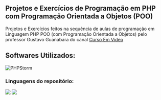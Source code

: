 ## Projetos e Exercícios de Programação em PHP com Programação Orientada a Objetos (POO)

  <p align="left">
    Projetos e Exercícios feitos na sequência de aulas de programação em Linguagem PHP POO (com Programação Orientada a Objetos) pelo professor Gustavo Guanabara do canal 
   <a href="https://www.youtube.com/@CursoemVideo">Curso Em Video</a>
  </p>
</div>

<h2 align="left">
  Softwares Utilizados:
</h2>

![PHPStorm](http://img.shields.io/badge/-PHPStorm-181717?style=for-the-badge&logo=phpstorm&logoColor=white)

### Linguagens do repositório:

<img src="https://img.shields.io/badge/HTML-E34C26?style=for-the-badge"><!-- -->
<img src="https://img.shields.io/badge/PHP-4F5D95?style=for-the-badge"><!-- -->
